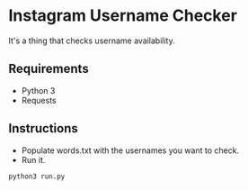 # Instagram Username Checker

It's a thing that checks username availability.

## Requirements

* Python 3
* Requests

## Instructions

- Populate words.txt with the usernames you want to check.
- Run it.

```
python3 run.py
```
